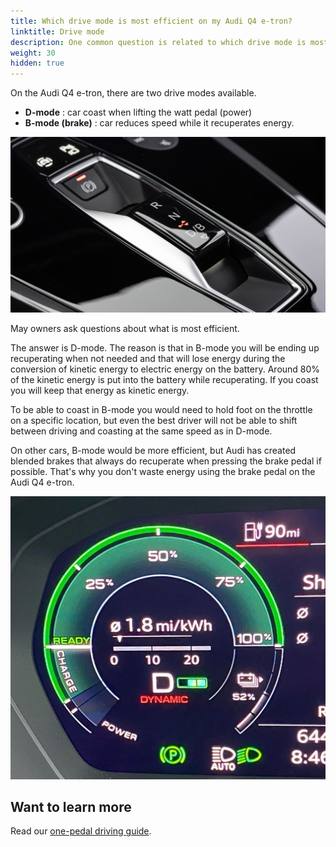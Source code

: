 ```yaml
---
title: Which drive mode is most efficient on my Audi Q4 e-tron?
linktitle: Drive mode
description: One common question is related to which drive mode is most efficient on the Audi Q4 e-tron
weight: 30
hidden: true
---
```


On the Audi Q4 e-tron, there are two drive modes available.

- **D-mode** : car coast when lifting the watt pedal (power)
- **B-mode (brake)** : car reduces speed while it recuperates energy.

![Q4 shiter](q4shifter.jpg "Drive mode shifter")

May owners ask questions about what is most efficient.

The answer is D-mode. The reason is that in B-mode you will be ending up recuperating when not needed and that will lose energy during the conversion of kinetic energy to electric energy on the battery. Around 80% of the kinetic energy is put into the battery while recuperating.
If you coast you will keep that energy as kinetic energy.

To be able to coast in B-mode you would need to hold foot on the throttle on a specific location, but even the best driver will not be able to shift between driving and coasting at the same speed as in D-mode.

On other cars, B-mode would be more efficient, but Audi has created blended brakes that always do recuperate when pressing the brake pedal if possible. That's why you don't  waste  energy using the brake pedal on the Audi Q4 e-tron.

![Regen leve](regenlevelq4.jpg "Audi Q4 e-tron power meter showing B mode")

## Want to learn more

Read our  [one-pedal driving guide](../../../../../guides/onepedaldriving/).
